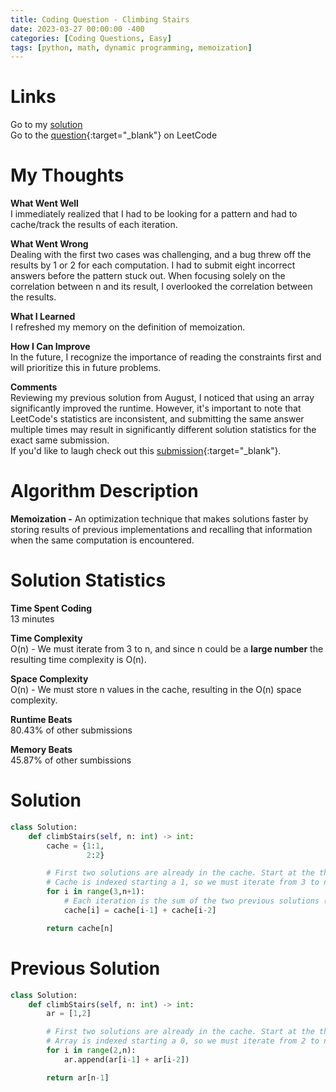 ```yaml
---
title: Coding Question - Climbing Stairs
date: 2023-03-27 00:00:00 -400
categories: [Coding Questions, Easy]
tags: [python, math, dynamic programming, memoization]
---
```


# Links

Go to my [solution](#solution)  
Go to the [question](https://leetcode.com/problems/climbing-stairs/){:target="\_blank"} on LeetCode

# My Thoughts  

**What Went Well**  
I immediately realized that I had to be looking for a pattern and had to cache/track the results of each iteration. 

**What Went Wrong**  
Dealing with the first two cases was challenging, and a bug threw off the results by 1 or 2 for each computation. 
I had to submit eight incorrect answers before the pattern stuck out. 
When focusing solely on the correlation between n and its result, I overlooked the correlation between the results.

**What I Learned**  
I refreshed my memory on the definition of memoization. 

**How I Can Improve**  
In the future, I recognize the importance of reading the constraints first and will prioritize this in future problems. 

**Comments**  
Reviewing my previous solution from August, I noticed that using an array significantly improved the runtime. 
However, it's important to note that LeetCode's statistics are inconsistent, and submitting the same answer multiple times may result in significantly different solution statistics for the exact same submission.  
If you'd like to laugh check out this [submission](https://leetcode.com/problems/climbing-stairs/solutions/3302571/fastest-possible-solution-c-professors-hate-him/){:target="_blank"}.

# Algorithm Description

**Memoization -** An optimization technique that makes solutions faster by storing results of previous implementations and recalling that information when the same computation is encountered.

# Solution Statistics  

**Time Spent Coding**  
13 minutes

**Time Complexity**  
O(n) - We must iterate from 3 to n, and since n could be a **large number** the resulting time complexity is O(n).

**Space Complexity**  
O(n) - We must store n values in the cache, resulting in the O(n) space complexity.

**Runtime Beats**  
80.43% of other submissions  

**Memory Beats**  
45.87% of other sumbissions  

# Solution  

```python
class Solution:
    def climbStairs(self, n: int) -> int:
        cache = {1:1,
                 2:2}

        # First two solutions are already in the cache. Start at the third computation
        # Cache is indexed starting a 1, so we must iterate from 3 to n+1
        for i in range(3,n+1):
            # Each iteration is the sum of the two previous solutions (i-1 and i-2)
            cache[i] = cache[i-1] + cache[i-2]

        return cache[n]
```

# Previous Solution

```python
class Solution:
    def climbStairs(self, n: int) -> int:
        ar = [1,2]

        # First two solutions are already in the cache. Start at the third computation
        # Array is indexed starting a 0, so we must iterate from 2 to n
        for i in range(2,n):
            ar.append(ar[i-1] + ar[i-2])

        return ar[n-1]
```
